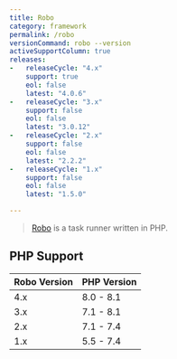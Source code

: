```yaml
---
title: Robo
category: framework
permalink: /robo
versionCommand: robo --version
activeSupportColumn: true
releases:
-   releaseCycle: "4.x"
    support: true
    eol: false
    latest: "4.0.6"
-   releaseCycle: "3.x"
    support: false
    eol: false
    latest: "3.0.12"
-   releaseCycle: "2.x"
    support: false
    eol: false
    latest: "2.2.2"
-   releaseCycle: "1.x"
    support: false
    eol: false
    latest: "1.5.0"

---
```


> [Robo](https://robo.li/) is a task runner written in PHP.

## PHP Support

Robo Version|PHP Version
------------|-----------
4.x         | 8.0 - 8.1
3.x         | 7.1 - 8.1
2.x         | 7.1 - 7.4
1.x         | 5.5 - 7.4
